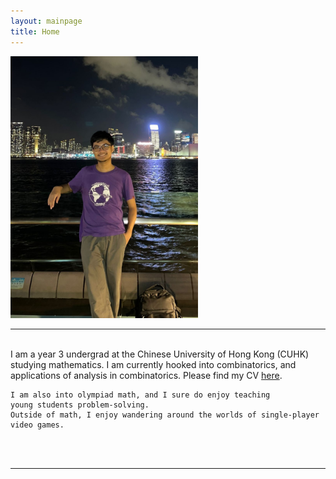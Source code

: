 ```yaml
---
layout: mainpage
title: Home
---
```

<div class="introduction">
  <div class="profile-pic">
    <img src="/assets/images/HTA1.jpeg" width="300px">
  </div>
  <div>
  <hr>
  <br>
    I am a year 3 undergrad at the Chinese University of Hong Kong (CUHK) studying mathematics. 
    I am currently hooked into combinatorics, and applications of analysis in combinatorics. 
    Please find my CV <a href="/files/heinta_CV.pdf"> here</a>.
    <br>

    I am also into olympiad math, and I sure do enjoy teaching 
    young students problem-solving. 
    Outside of math, I enjoy wandering around the worlds of single-player 
    video games.
  <br><br>
  <hr>

  </div>
</div>
